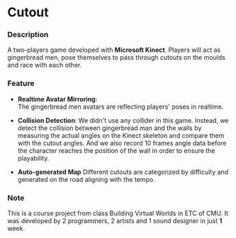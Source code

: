 # Cutout

### Description
A two-players game developed with **Microsoft Kinect**. Players will act as gingerbread men, pose themselves to pass through cutouts on the moulds and race with each other.

### Feature
- **Realtime Avatar Mirroring**: 	
The gingerbread men avatars are reflecting players' poses in realtime. 

- **Collision Detection**:
We didn't use any collider in this game. Instead, we detect the collision between gingerbread man and the walls by measuring the actual angles  on the Kinect skeleton and compare them with the cutout angles. And we also record 10 frames angle data before the character reaches the position of the wall in order to ensure the playability.

- **Auto-generated Map**
Different cutouts are categorized by difficulty and generated on the road aligning with the tempo.


### Note
This is a course project from class Building Virtual Worlds in ETC of CMU. It was developed by 2 programmers, 2 artists and 1 sound designer in just **1** week. 
